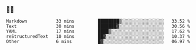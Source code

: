 ### 👨‍💻

<!--START_SECTION:waka-->

```text
Markdown           33 mins         ████████▒░░░░░░░░░░░░░░░░   33.52 %
Text               30 mins         ███████▓░░░░░░░░░░░░░░░░░   30.56 %
YAML               17 mins         ████▒░░░░░░░░░░░░░░░░░░░░   17.62 %
reStructuredText   10 mins         ██▓░░░░░░░░░░░░░░░░░░░░░░   10.37 %
Other              6 mins          █▓░░░░░░░░░░░░░░░░░░░░░░░   06.97 %
```

<!--END_SECTION:waka-->
